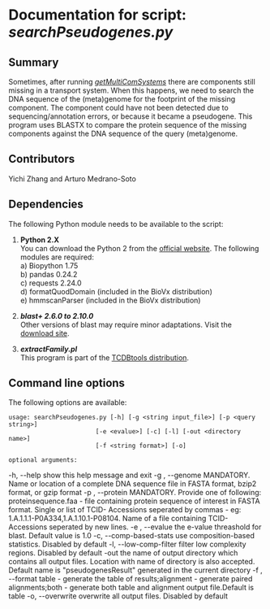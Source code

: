 # Documentation for script: _searchPseudogenes.py_


## Summary
Sometimes, after running [_getMultiComSystems_](https://github.com/SaierLaboratory/TCDBtools/blob/master/manuals/getMultCompSystems.md) 
there are components still missing in a transport system.  When this happens, we need to search the DNA 
sequence of the (meta)genome for the footprint of the missing component. The component could have not 
been detected due to sequencing/annotation errors, or because it became a pseudogene. This program uses 
BLASTX to compare the protein sequence of the missing components against the DNA sequence of the query (meta)genome.


## Contributors  
Yichi Zhang and Arturo Medrano-Soto


## Dependencies
The following Python module needs to be available to the script: 

1. **Python 2.X**  
You can download the Python 2 from the [official website](https://www.python.org/). The following
modules are required:  
  a) Biopython 1.75  
  b) pandas 0.24.2  
  c) requests 2.24.0  
  d) formatQuodDomain (included in the BioVx distribution)  
  e) hmmscanParser (included in the BioVx distribution)  

2. **_blast+ 2.6.0 to 2.10.0_**  
Other versions of blast may require minor adaptations. Visit the
[download site](https://blast.ncbi.nlm.nih.gov/Blast.cgi?PAGE_TYPE=BlastDocs&DOC_TYPE=Download).  

3. **_extractFamily.pl_**  
This program is part of the [TCDBtools distribution](https://github.com/SaierLaboratory/TCDBtools/blob/master/manuals/extractFamily.md).  


## Command line options
The following options are available:

    usage: searchPseudogenes.py [-h] [-g <string input_file>] [-p <query string>]
                            [-e <evalue>] [-c] [-l] [-out <directory name>]
                            [-f <string format>] [-o]

    optional arguments:
  -h, --help            show this help message and exit
  -g <string input_file>, --genome <string input_file>
                        MANDATORY. Name or location of a complete DNA sequence
                        file in FASTA format, bzip2 format, or gzip format
  -p <query string>, --protein <query string>
                        MANDATORY. Provide one of following:
                        proteinsequence.faa - file containing protein sequence
                        of interest in FASTA format. Single or list of TCID-
                        Accessions seperated by commas - eg:
                        1.A.1.1.1-P0A334,1.A.1.10.1-P08104. Name of a file
                        containing TCID-Accessions seperated by new lines.
  -e <evalue>, --evalue <evalue>
                        the e-value threashold for blast. Default value is 1.0
  -c, --comp-based-stats
                        use composition-based statistics. Disabled by default
  -l, --low-comp-filter
                        filter low complexity regions. Disabled by default
  -out <directory name>
                        the name of output directory which contains all output
                        files. Location with name of directory is also
                        accepted. Default name is "pseudogenesResult"
                        generated in the current directory
  -f <string format>, --format <string format>
                        table - generate the table of results;alignment -
                        generate paired alignments;both - generate both table
                        and alignment output file.Default is table
  -o, --overwrite       overwrite all output files. Disabled by default
